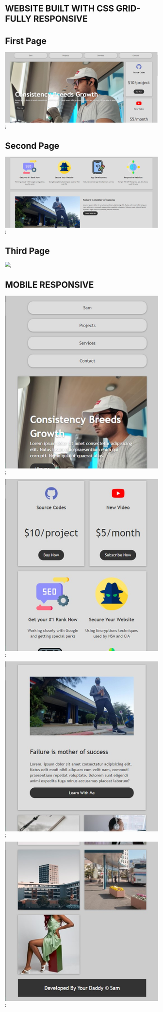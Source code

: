 # WEBSITE BUILT WITH CSS GRID- FULLY RESPONSIVE

# First Page

![](images/one.jpg);

# Second Page

![](images/imgtwo.jpg);

# Third Page

![](images/img4.jpg);

# MOBILE RESPONSIVE

![](images/mobres1.jpg);

![](images/mobres2.jpg);

![](images/mobres3.jpg);

![](images/mobres5.jpg);
